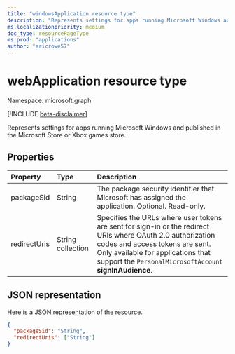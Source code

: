 ```yaml
---
title: "windowsApplication resource type"
description: "Represents settings for apps running Microsoft Windows and published in the Microsoft Store or Xbox games store."
ms.localizationpriority: medium
doc_type: resourcePageType
ms.prod: "applications"
author: "aricrowe57"
---
```


# webApplication resource type

Namespace: microsoft.graph

[!INCLUDE [beta-disclaimer](../../includes/beta-disclaimer.md)]

Represents settings for apps running Microsoft Windows and published in the Microsoft Store or Xbox games store.

## Properties

| Property | Type | Description |
|:---------|:-----|:------------|
| packageSid | String | The package security identifier that Microsoft has assigned the application. Optional. Read-only. |
| redirectUris | String collection | Specifies the URLs where user tokens are sent for sign-in or the redirect URIs where OAuth 2.0 authorization codes and access tokens are sent. Only available for applications that support the `PersonalMicrosoftAccount` **signInAudience**. |

## JSON representation
Here is a JSON representation of the resource.

<!-- {
  "blockType": "resource",
  "optionalProperties": [

  ],
  "@odata.type": "microsoft.graph.windowsApplication"
}-->

```json
{
  "packageSid": "String",
  "redirectUris": ["String"]
}

```
